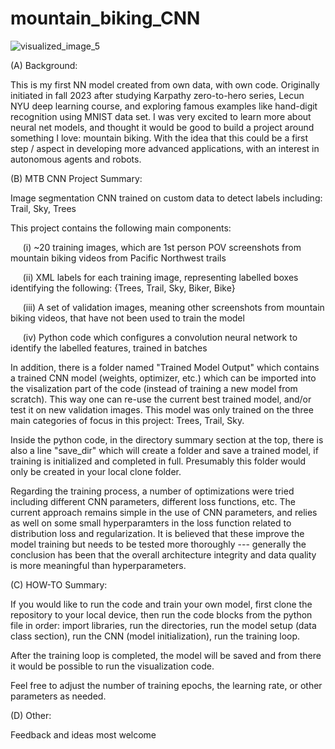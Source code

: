 # mountain_biking_CNN

![visualized_image_5](https://github.com/nfruneaux/mountain_biking_CNN/assets/72471698/dc2311e5-9802-47af-9687-6430f4ac40c3)

(A) Background:  

This is my first NN model created from own data, with own code. Originally initiated in fall 2023 after studying Karpathy zero-to-hero series, Lecun NYU deep learning course, and exploring famous examples like hand-digit recognition using MNIST data set. I was very excited to learn more about neural net models, and thought it would be good to build a project around something I love: mountain biking. With the idea that this could be a first step / aspect in developing more advanced applications, with an interest in autonomous agents and robots.


(B) MTB CNN Project Summary:  

Image segmentation CNN trained on custom data to detect labels including: Trail, Sky, Trees  

This project contains the following main components:  

  &nbsp;&nbsp;&nbsp;&nbsp; (i) ~20 training images, which are 1st person POV screenshots from mountain biking videos from Pacific Northwest trails  
  
  &nbsp;&nbsp;&nbsp;&nbsp; (ii) XML labels for each training image, representing labelled boxes identifying the following: {Trees, Trail, Sky, Biker, Bike}

  &nbsp;&nbsp;&nbsp;&nbsp; (iii) A set of validation images, meaning other screenshots from mountain biking videos, that have not been used to train the model  
  
  &nbsp;&nbsp;&nbsp;&nbsp; (iv) Python code which configures a convolution neural network to identify the labelled features, trained in batches  
  

In addition, there is a folder named "Trained Model Output" which contains a trained CNN model (weights, optimizer, etc.) which can be imported into the visalization part of the code (instead of training a new model from scratch). This way one can re-use the current best trained model, and/or test it on new validation images. This model was only trained on the three main categories of focus in this project: Trees, Trail, Sky.

Inside the python code, in the directory summary section at the top, there is also a line "save_dir" which will create a folder and save a trained model, if training is initialized and completed in full. Presumably this folder would only be created in your local clone folder.

Regarding the training process, a number of optimizations were tried including different CNN parameters, different loss functions, etc. The current approach remains simple in the use of CNN parameters, and relies as well on some small hyperparamters in the loss function related to distribution loss and regularization. It is believed that these improve the model training but needs to be tested more thoroughly --- generally the conclusion has been that the overall architecture integrity and data quality is more meaningful than hyperparameters.  


(C) HOW-TO Summary:

If you would like to run the code and train your own model, first clone the repository to your local device, then run the code blocks from the python file in order: import libraries, run the directories, run the model setup (data class section), run the CNN (model initialization), run the training loop.  

After the training loop is completed, the model will be saved and from there it would be possible to run the visualization code. 

Feel free to adjust the number of training epochs, the learning rate, or other parameters as needed. 


(D) Other:

Feedback and ideas most welcome
